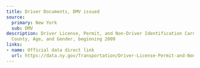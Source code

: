 ```yaml
---
title: Driver Documents, DMV issued
source:
  primary: New York
  sub: DMV
description: Driver License, Permit, and Non-Driver Identification Cards Issued by
  County, Age, and Gender, beginning 2009
links:
- name: Official data direct link
  url: https://data.ny.gov/Transportation/Driver-License-Permit-and-Non-Driver-Identificatio/rsxa-xf6b
---
```

